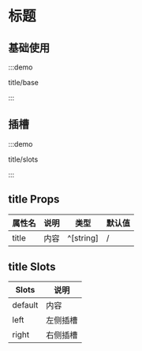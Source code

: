 # 标题

## 基础使用

:::demo

title/base

:::

## 插槽

:::demo

title/slots

:::

## title Props

| 属性名   | 说明 | 类型        | 默认值 |
|-------|----|-----------|-----|
| title | 内容 | ^[string] | /   |

## title Slots

| Slots   | 说明   
|---------|------|
| default | 内容   |
| left    | 左侧插槽 |
| right   | 右侧插槽 |

